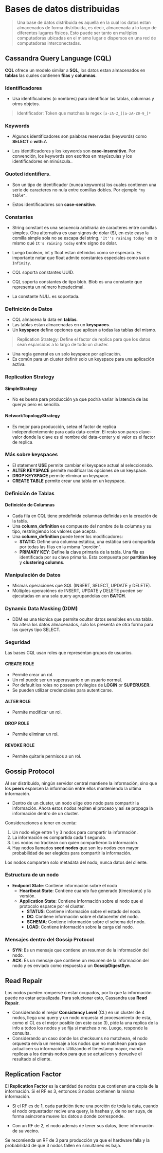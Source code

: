 # Bases de datos distribuidas

> Una base de datos distribuida es aquella en la cual los datos estan almacenados de forma distribuida, es decir, almacenada a lo largo de diferentes lugares físicos. Esto puede ser tanto en multiples computadoras ubicadas en el mismo lugar o dispersos en una red de computadoras interconectadas.

## Cassandra Query Language (CQL)

**CQL** ofrece un modelo similar a **SQL**, los datos estan almacenados en **tablas** las cuales contienen **filas** y **columnas**.

### Identificadores

- Usa identificadores (o nombres) para identificar las tablas, columnas y otros objetos.

> Identificador: Token que matchea la regex `[a-zA-Z_][a-zA-Z0-9_]*`

### Keywords

- Algunos identificadores son palabras reservadas (keywords) como **SELECT** o **with**.A

- Los identificadores y los keywords son **case-insensitive**. Por convención, los keywords son escritos en mayúsculas y los identificadores en minúscula..

### Quoted identifiers.

- Son un tipo de identificador (nunca keywords) los cuales contienen una serie de caracteres no nula entre comillas dobles. Por ejemplo `"my table"`.

- Estos identificadores son **case-sensitive**.

### Constantes

- String constant es una secuencia arbitraria de caracteres entre comillas simples. Otra alternativa es usar signos de dolar ($), en este caso la comilla simple sola no se escapa del string. `'It''s raining today'` es lo mismo qué `It's raining today` entre signo de dolar.

- Luego boolean, int y float estan definidos como se esperaría. Es importante notar que float admite constantes especiales como `NaN` o `Infinity`.

- CQL soporta constantes UUID.

- CQL soporta constantes de tipo blob. Blob es una constante que representa un número hexadecimal.

- La constante NULL es soportada.

### Definición de Datos

- CQL almacena la data en **tablas**.
- Las tablas estan almacenadas en un **keyspaces**.
- Un **keyspace** define opciones que aplican a todas las tablas del mismo.

> Replication Strategy: Define el factor de replica para que los datos sean esparcidos a lo largo de todo un cluster.

- Una regla general es un solo keyspace por aplicación.
- Es común para un cluster definir solo un keyspace para una aplicación activa.

### Replication Strategy

#### SimpleStrategy

- No es buena para producción ya que podría variar la latencia de las querys pero es sencilla.

#### NetworkTopologyStrategy

- Es mejor para producción, setea el factor de replica independientemente para cada data-center. El resto son pares clave-valor donde la clave es el nombre del data-center y el valor es el factor de replica.

### Más sobre keyspaces

- El statement **USE** permite cambiar el keyspace actual al seleccionado.
- **ALTER KEYSPACE** permite modificar las opciones de un keyspace.
- **DROP KEYSPACE** permite eliminar un keyspace.
- **CREATE TABLE** permite crear una tabla en un keyspace.

### Definición de Tablas

#### Definición de Columnas

- Cada fila en CQL tiene predefinida columnas definidas en la creación de la tabla.
- Una **column_definition** es compuesto del nombre de la columna y su tipo, restringiendo los valores que acepta.
- Una **column_definition** puede tener los modificadores:
  - **STATIC**: Define una columna estática, una estática será compartida por todas las filas en la misma "porción".
  - **PRIMARY KEY**: Define la clave primaria de la tabla. Una fila es identificada por su clave primaria. Esta compuesta por **partition key** y **clustering columns**.

### Manipulación de Datos

- Mismas operaciones que SQL (INSERT, SELECT, UPDATE y DELETE).
- Múltiples operaciónes de INSERT, UPDATE y DELETE pueden ser ejecutadas en una sola query agrupandolas con **BATCH**.

### Dynamic Data Masking (DDM)

- DDM es una técnica que permite ocultar datos sensibles en una tabla. No altera los datos almacenados, solo los presenta de otra forma para las querys tipo SELECT.

### Seguridad

Las bases CQL usan roles que representan grupos de usuarios.

#### CREATE ROLE

- Permite crear un rol.
- Un rol puede ser un superusuario o un usuario normal.
- Por default los roles no poseen privilegios de **LOGIN** or **SUPERUSER**.
- Se pueden utilizar credenciales para autenticarse.

#### ALTER ROLE

- Permite modificar un rol.

#### DROP ROLE

- Permite eliminar un rol.

#### REVOKE ROLE

- Permite quitarle permisos a un rol.

## Gossip Protocol

Al ser distribuido, ningún servidor central mantiene la información, sino que los **peers** esparcen la información entre ellos manteniendo la ultima información.

- Dentro de un cluster, un nodo elige otro nodo para compartir la información. Ahora estos nodos repiten el proceso y asi se propaga la información dentro de un cluster.

Consideraciones a tener en cuenta:

1. Un nodo elige entre 1 y 3 nodos para compartir la información.
2. La información es compartida cada 1 segundo.
3. Los nodos no trackean con quien compartieron la información.
4. Hay nodos llamados **seed nodes** que son los nodos con mayor probabilidad de ser elegidos para compartir la información.

Los nodos comparten solo metadata del nodo, nunca datos del cliente.

### Estructura de un nodo

- **Endpoint State**: Contiene información sobre el nodo
  - **Heartbeat State**: Contiene cuando fue generado (timestamp) y la versión.
  - **Application State**: Contiene información sobre el nodo que el protocolo esparce por el cluster.
    - **STATUS**: Contiene información sobre el estado del nodo.
    - **DC**: Contiene información sobre el datacenter del nodo.
    - **SCHEMA**: Contiene información sobre el schema del nodo.
    - **LOAD**: Contiene información sobre la carga del nodo.

### Mensajes dentro del Gossip Protocol

- **SYN**: Es un mensaje que contiene un resumen de la información del nodo.
- **ACK**: Es un mensaje que contiene un resumen de la información del nodo y es enviado como respuesta a un **GossipDigestSyn**.

## Read Repair

Los nodos pueden romperse o estar ocupados, por lo que la información puede no estar actualizada. Para solucionar esto, Cassandra usa **Read Repair**.

- Considerando el mejor **Consistency Level** (CL) en un cluster de 4 nodos, llega una query y un nodo orquesta el procesamiento de esta, como el CL es el mejor posible (en este caso 3), pide la una replica de la info a todos los nodos y se fija si matchea o no. Luego, responde la consulta.
- Considerando un caso donde los checksums no matchean, el nodo orquesta envía un mensaje a los nodos que no matchean para que actualicen su información. Utilizando el timestamp mayor, manda replicas a los demás nodos para que se actualicen y devuelve el resultado al cliente.

## Replication Factor

El **Replication Factor** es la cantidad de nodos que contienen una copia de la información. Si el RF es 3, entonces 3 nodos contienen la misma información.

- Si el RF es de 1, cada partición tiene una porción de toda la data, cuando el nodo orquestador recive una query, la hashea y, de no ser suya, de forma asincrona mueve los datos a donde corresponde.

- Con un RF de 2, el nodo además de tener sus datos, tiene información de su vecino.

Se recomienda un RF de 3 para producción ya que el hardware falla y la probabilidad de que 3 nodos fallen en simultaneo es baja.
